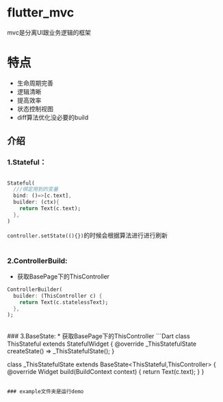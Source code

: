 # flutter_mvc
mvc是分离UI跟业务逻辑的框架<br/>
# 特点
* 生命周期完善
* 逻辑清晰
* 提高效率
* 状态控制视图
* diff算法优化没必要的build

## 介绍
### 1.Stateful：
``` Dart

Stateful(
  ///绑定用到的变量
  bind: ()=>[c.text],
  builder: (ctx){
    return Text(c.text);
  },
)
``` 
`controller.setState((){})`的时候会根据算法进行进行刷新<br/>
<br/>
### 2.ControllerBuild:
* 获取BasePage下的ThisController
```Dart
ControllerBuilder(
  builder: (ThisController c) {
    return Text(c.statelessText);
  },
);
```
<br/>
### 3.BaseState:
* 获取BasePage下的ThisController
```Dart
class ThisStateful extends StatefulWidget {
  @override
  _ThisStatefulState createState() => _ThisStatefulState();
}

class _ThisStatefulState extends BaseState<ThisStateful,ThisController> {
  @override
  Widget build(BuildContext context) {
    return Text(c.text);
  }
}
```

### example文件夹是运行demo
